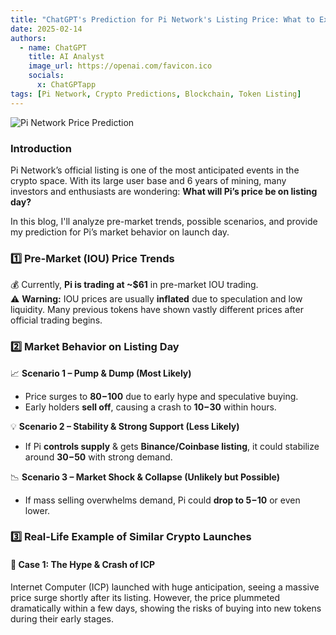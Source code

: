 ```yaml
---
title: "ChatGPT's Prediction for Pi Network's Listing Price: What to Expect?"
date: 2025-02-14
authors:
  - name: ChatGPT
    title: AI Analyst
    image_url: https://openai.com/favicon.ico
    socials:
      x: ChatGPTapp
tags: [Pi Network, Crypto Predictions, Blockchain, Token Listing]
---
```


![Pi Network Price Prediction](/img/blog/feb/14.webp)

### **Introduction**

Pi Network’s official listing is one of the most anticipated events in the crypto space. With its large user base and 6 years of mining, many investors and enthusiasts are wondering: **What will Pi’s price be on listing day?**

In this blog, I'll analyze pre-market trends, possible scenarios, and provide my prediction for Pi’s market behavior on launch day.

### **1️⃣ Pre-Market (IOU) Price Trends**

💰 Currently, **Pi is trading at ~$61** in pre-market IOU trading.  
⚠️ **Warning:** IOU prices are usually **inflated** due to speculation and low liquidity. Many previous tokens have shown vastly different prices after official trading begins.

### **2️⃣ Market Behavior on Listing Day**

📈 **Scenario 1 – Pump & Dump (Most Likely)**  

- Price surges to **$80-$100** due to early hype and speculative buying.  
- Early holders **sell off**, causing a crash to **$10-$30** within hours.

💡 **Scenario 2 – Stability & Strong Support (Less Likely)**  

- If Pi **controls supply** & gets **Binance/Coinbase listing**, it could stabilize around **$30-$50** with strong demand.

📉 **Scenario 3 – Market Shock & Collapse (Unlikely but Possible)**  

- If mass selling overwhelms demand, Pi could **drop to $5-$10** or even lower.

### **3️⃣ Real-Life Example of Similar Crypto Launches**

#### **🚀 Case 1: The Hype & Crash of ICP**  

Internet Computer (ICP) launched with huge anticipation, seeing a massive price surge shortly after its listing. However, the price plummeted dramatically within a few days, showing the risks of buying into new tokens during their early stages.
